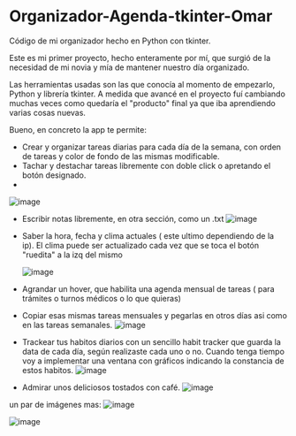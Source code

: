 # Organizador-Agenda-tkinter-Omar
Código de mi organizador hecho en Python con tkinter.

Este es mi primer proyecto, hecho enteramente por mí, que surgió de la necesidad de mi novia y mía de mantener nuestro día organizado.

Las herramientas usadas son las que conocía al momento de empezarlo, Python y librería tkinter. 
A medida que avancé en el proyecto fuí cambiando muchas veces como quedaría el "producto" final ya que iba aprendiendo varias cosas nuevas.

Bueno, en concreto la app te permite:

- Crear y organizar tareas diarias para cada día de la semana, con orden de tareas y color de fondo de las mismas modificable.
- Tachar y destachar tareas libremente con doble click o apretando el botón designado.
- 
![image](https://user-images.githubusercontent.com/92110097/157689360-2f7ea8f6-9ba4-4e18-bf56-f076c4d41b7e.png)



- Escribir notas libremente, en otra sección, como un .txt
![image](https://user-images.githubusercontent.com/92110097/157689871-da2cc6e8-8f63-4bf2-a708-8a590cd0eae6.png)



- Saber la hora, fecha y clima actuales ( este ultimo dependiendo de la ip). 
 El clima puede ser actualizado cada vez que se toca el botón "ruedita" a la izq del mismo
 
  ![image](https://user-images.githubusercontent.com/92110097/157690083-f70fad82-df97-4e1c-acb7-05c30bf48ac3.png)

  
  
- Agrandar un hover, que habilita una agenda mensual de tareas ( para trámites o turnos médicos o lo que quieras)
- Copiar esas mismas tareas mensuales y pegarlas en otros días asi como en las tareas semanales.
![image](https://user-images.githubusercontent.com/92110097/157691082-705c79b2-2fe0-4375-b2a1-edfac8c2ec44.png)



- Trackear tus habitos diarios con un sencillo habit tracker que guarda la data de cada día, según realizaste cada uno o no.
  Cuando tenga tiempo voy a implementar una ventana con gráficos indicando la constancia de estos habitos.
 ![image](https://user-images.githubusercontent.com/92110097/157691315-00f988c1-a8ca-4785-b604-e799fe56084b.png)

  
  
 - Admirar unos deliciosos tostados con café.
![image](https://user-images.githubusercontent.com/92110097/157691522-27cdac36-53a4-46c7-b3aa-4d1e9bc1e939.png)


un par de imágenes mas:
![image](https://user-images.githubusercontent.com/92110097/157691776-95c1aff5-dfcc-46ae-914c-abddf5f787a6.png)

![image](https://user-images.githubusercontent.com/92110097/157691973-8bf80ea7-c5fe-43e7-8d4d-4a06300ded0c.png)


